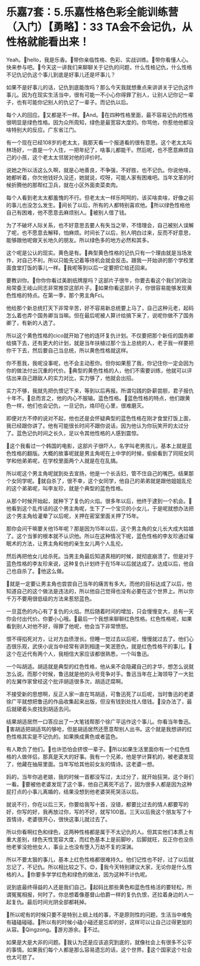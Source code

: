 # 乐嘉7套：5.乐嘉性格色彩全能训练营（入门）【勇略】：33 TA会不会记仇，从性格就能看出来！

Yeah。🎼hello，我是乐香。🎼带你亲临性格、色彩、实战训练。🎼带你看懂人心。快来参与吧。🎼今天这一讲我们来聊聊关于记仇的问题，什么性格记仇，什么性格不记仇记仇这个事儿到底是好事儿还是坏事儿？

如果不是好事儿的话，记仇到底能改吗？那么今天我就想重点来讲讲关于记仇这件事儿。因为在现实生活当中，很有可能一不小心你得罪了别人，让别人记你记一辈子，也有可能你记别人的仇记了一辈子。而记仇以后。

每个人的回应。🎼又都是不一样。🎼And。🎼在四种性格里面，最不容易记仇的性格很明显是绿色性格。因为众所周知，绿色是最宽容大度的。你骂他，你惹他他都没啥特别大的反应。广东省江门。

有一个现在已经108岁的老太太，我那天看一个报道看的很有意思。这个老太太叫林场好，一直是一个人住，一把年纪了，啥事儿都能干。然后呢，也不愿意麻烦自己的小孩，这个老太太邻居对他的评价时。

说她之所以活这么久啊，就是心地善良，不争强，不好胜，也不记仇。你说他啥，她都听着，你欠他钱好久没还，她就说，哎呀，可能人家有困难吧。当年文革的时候折腾他的那帮红卫兵，就在小区外面卖菜卖肉。

每个人看到老太太都羞愧的不行。但老太太一样乐呵呵的，该买啥卖啥，好像之前的事儿也没怎么发生。🎼间长了以后，所有的人都特别喜欢他。🎼所以绿色性格他自己有困难，他不愿意去麻烦别人。🎼被别人借了钱。

为了不破坏人际关系，也不好意思去要人有失当之举，不惜理会，自己被别人误解了呢，也不愿意去解释，怕麻烦。时间长了以后，别人明白过来，反而不好意思，能够跟他呢做天长地久的朋友。所以绿色多的地方必然和其多。

这个呢是公认的现实。黄色是有。🎼典型黄色性格的记仇只有一个理由就是当场发作，对自己不利，所以只能先记着等待机会就会反击。跟我一开始讲的那个学校里面食堂打饭的事儿一样。🎼我呢等到以后一定要把它给还回来。

要教训你。🎼你你你看过美剧纸牌屋吗？这部片子很牛，你要去看这个我们的政治局常委王岐山同志非常推崇这部片子。🎼如果你看这部片子，你很容易能够发现黄色性格的特点。在第一季，那个男主角Fci。

他给那个新总统打天下非常辛苦，好不容易新总统要上马了，自己这种元老，起码怎么着也弄个国务卿当当嘛。但在最后呢被人算计给搞下来了，说呢你做不了国务卿了，有新的人选了。

所以这个黄色性格的cico就开始了他的连环复仇计划。不仅要把那个新任的国务卿给搞下去，还有更大的计划，就是当年扶植过那个当上总统的人，老子我一样要把你干下去，然后要自己当总统，所以黄色性格就这样。

你不惹我，我呢没事呢，也不会主动惹你。但你如果惹了我，你记住你一定会因为你的做法付出沉重的代价。🎼典型的黄色性格的人，他们不需要训练，他就可以评估出来自己跟敌人的实力对比，实力够了，他就会出招。

实力不够，我就先把仇恨记下来，等到以后再报。所谓勾践的卧薪尝胆，君子报仇十年不。🎼总而言之，他的内心不服输。蓝色性格。🎼蓝色性格的特点，他们跟黄色一样，他们也会记仇，一旦记仇，烙印在心里，很难磨灭。

即便对方不停的说对不起，他也还是会怀疑典型的蓝色性格在刚才食堂打饭上面，我已经跟你讲了。他有可能很长时间不跟你说话，因为他认为你玩笑开的太过分了。蓝色记仇时间之长久，足以令其他性格的人感到震惊。

🎼这个我看过一个韩国的电影，这部片子很吓人，名字叫老男孩儿，基本上就是蓝色性格的翻版。大概的故事呢就是男主角呢在上中学的时候，偷偷看到了同班女同学和他弟弟呢，在学校里面两个人就是在在乱搞。

所以呢这个男主角呢就到处去宣扬，他是一个长舌妇，管不住自己的嘴巴。结果那个女同学呢。🎼就自杀了，很不幸，这个女同学，他自己的弟弟就是跟他姐姐乱伦的这个弟弟呢，叫李友珍，就是个典型的蓝色性格。

从那个时候开始起，就种下了复仇的火焰。很多年以后，他终于逮到一个机会。🎼他看到这个乱传话的这个男主角呢，生下了一个宝贝的小女儿，于是呢就想办法把这个男主角给灌晕了以后呢，关押在密室里面关押了15年。

那你会问干嘛要关他15年呢？那是因为15年以后，这个男主角的女儿长大成大姑娘了。这个当爹的根本就不认识他。所以在这种情况下呢，蓝色性格的李友珍通过催眠术的方法，让男主角和他的亲生女儿两个人乱伦。

然后再把他女儿给杀死。当男主角最后知道真相的时候，就彻底崩溃了。但是对于蓝色性格的李友珍来说，这种复仇计划终于在15年以后就达成了。达成以后，他自己也自杀了。🎼他这么做。

🎼就是一定要让男主角也尝尝自己当年的痛苦有多大。而他的目标达成了以后，他知道自己的这个做法是违法的，所以他自己觉得也没有必要在这个世界上。所以你千万不要用很低级的方法来惹怒蓝色。

一旦蓝色的内心有了复仇的火焰。然后随着时间的增加，只会慢慢变大，总有一天你会付出代价。你要小心哦。🎼最后一个我想来聊聊红色性格。红色性格呢，如果看到别人对他不好，得罪了他呢，他会当下非常愤怒。

恨不得掐死对方，让对方血债泄长。但睡一觉过去以后呢，慢慢就过去了。他们心态很乐观，武侠小说当中经常有讲到相逢一笑泯恩仇，就是红色性格干的事儿。🎼这个在近代有两个人，我相信大家应该都很熟悉，一个叫鲁迅。

一个叫胡适。胡适就是典型的红色性格，他从来不会隐藏自己的才华，想怎么说就怎么说。而那个时候，鲁迅就是他的头号竞争对手。鲁迅当年在上海领导了一大批的左翼作家曾经这个批评胡适很多次，胡适迂腐啊。

不接受新的思想啊，反正人家一直在骂胡适，可鲁迅死了以后呢，当时鲁迅的老婆徐广平就想把鲁迅的作品收集起来出版，但没有钱到处找人借钱。🎼没办法了，最后就硬着头皮找到胡适去问。

结果胡适居然一口答应出了一大笔钱帮那个徐广平运作这个事儿。你看当年鲁迅。🎼害胡适把胡适骂的够呛，但是胡适居然还愿意帮别人出书。这个就是我想讲的红色性格其实是不记仇的。如果换成黄色或者蓝色。

有人欺负了他们。🎼也许恐怕会挤恨一辈子。🎼所以如果生活里面你有一个红色性格的人做伴侣，那真是天大的好事。我有一个兄弟，他是学计算机的，被老婆发现了，他藏在抽屉里面。当年写给其他前女友的情诗。这老婆一想。

妈的，当年你追老娘，我的时候一首都没写过，太过分了，就开始狂哭。这个哥们一看。🎼要被他老婆发现了这个事，他自己离死不远了，因为很多人都是因为这种屁打点的小事儿离婚的，结果没想到他老婆哭死哭活以后。

就说不行，你在以后三天，你要给我写十首，没错，都要比过去的情人都要写的好，你写的好，我再放过你，写的不好，就写100首。三天以后我这个朋友写了十首情诗，老婆很开心，很快这事儿就过去了。

所以你看啊红色和绿色，这两种性格都是属于不太记仇的人。但其实他们本质上有重大差别，绿色天性宽容大度，而红色基本上是前脚吵，后脚就旺，反正你也没杀他老爹没抢他女人，事业上也没有堕入万劫不复的深渊。

所以不要太狠的事儿，基本上红色性格都很难持久。他们记性也不好，过了以后就忘记了，不记仇。所以相比较之下。😊，🎼我今天特别建议大家，无论你是什么性格的人。🎼你要多学学红色和绿色的做法，因为这种不计仇呢。

说到底最终得益的人还是我们自己。🎼起码比那些黄色和蓝色性格活的要轻松，所谓冤冤相报，何时了。你总想着像基督山伯爵一样的复仇仇恨，还拉着身边的人一起复仇。最后时间光阴全部都耗掉。

🎼所以呢有的时候只要不是特别上纲上线的事，不是原则性的问题，生活当中难免有磕磕碰碰。🎼所以有的时候小磕小碰还是忘却的好，这样可以让自己过得更加的从容。🎼Qingzong。🎼游刃游余。🎼不过。

如果是大是大非的问题。🎼我认为还是应该追究到底的，就像社会上有很多不公平的事情。如果我们每个人都是那么容易遗忘的话，这个世界。🎼这个国家这个社会也太可悲了。

